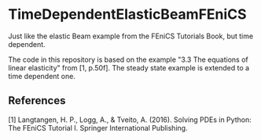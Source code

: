 # TimeDependentElasticBeamFEniCS
Just like the elastic Beam example from the FEniCS Tutorials Book, but time dependent.

The code in this repository is based on the example "3.3 The equations of linear elasticity" from [1, p.50f]. The steady state example is extended to a time dependent one.

## References

[1] Langtangen, H. P., Logg, A., & Tveito, A. (2016). Solving PDEs in Python: The FEniCS Tutorial I. Springer International Publishing. 
